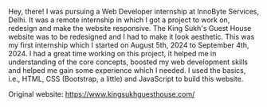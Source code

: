 Hey, there! I was pursuing a Web Developer internship at InnoByte Services, Delhi. It was a remote internship in which I got a project to work on, redesign and make the website responsive. The King Sukh's Guest House website was to be redesigned and I had to make it look aesthetic. This was my first internship which I started on August 5th, 2024 to September 4th, 2024.
I had a great time working on this project, it helped me in understanding of the core concepts, boosted my web development skills and helped me gain some experience which I needed. I used the basics, i.e., HTML, CSS (Bootstrap, a little) and JavaScript to build this website.

Original website: https://www.kingsukhguesthouse.com/
